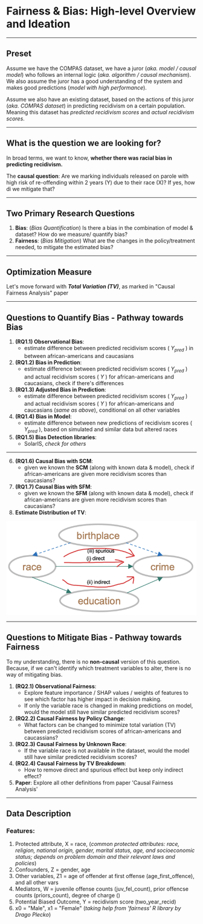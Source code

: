 # Fairness & Bias: High-level Overview and Ideation

---

## Preset

Assume we have the COMPAS dataset, we have a juror (*aka. model / causal model*) who follows an internal logic (*aka. algorithm / causal mechanism*). We also assume the juror has a good understanding of the system and makes good predictions (*model with high performance*).

Assume we also have an existing dataset, based on the actions of this juror (*aka. COMPAS dataset*) in predicting recidivism on a certain population. Meaning this dataset has *predicted recidivism scores* and *actual recidivism scores*.

---

## What is the question we are looking for?

In broad terms, we want to know, **whether there was racial bias in predicting recidivism.**

The **causal question**: Are we marking individuals released on parole with high risk of re-offending within 2 years (Y) due to their race (X)? If yes, how di we mitigate that?

---

## Two Primary Research Questions

1. **Bias**: (*Bias Quantification*) Is there a bias in the combination of model & dataset? How do we measure/ quantify bias?
2. **Fairness**: (*Bias Mitigation*) What are the changes in the policy/treatment needed, to mitigate the estimated bias?

---

## Optimization Measure

Let's move forward with ***Total Variation (TV)***, as marked in "Causal Fairness Analysis" paper

---

## Questions to Quantify Bias - Pathway towards Bias

1. **(RQ1.1) Observational Bias**: 
    - estimate difference between predicted recidivism scores ( $Y_{pred}$ ) in between african-americans and caucasians
2. **(RQ1.2) Bias in Prediction**: 
    - estimate difference between predicted recidivism scores ( $Y_{pred}$ ) and actual recidivism scores ( $Y$ ) for african-americans and caucasians, check if there's differences
3. **(RQ1.3) Adjusted Bias in Prediction**: 
    - estimate difference between predicted recidivism scores ( $Y_{pred}$ ) and actual recidivism scores ( $Y$ ) for african-americans and caucasians (*same as above*), conditional on all other variables
4. **(RQ1.4) Bias in Model**:
    - estimate difference between new predictions of recidivism scores ( $Y_{pred}$ ), based on simulated and similar data but altered races
5. **(RQ1.5) Bias Detection libraries**: 
    - SolarIS, *check for others*
---
6. **(RQ1.6) Causal Bias with SCM**: 
    - given we known the **SCM** (along with known data & model), check if african-americans are given more recidivism scores than caucasians?
7. **(RQ1.7) Causal Bias with SFM**: 
    - given we known the **SFM** (along with known data & model), check if african-americans are given more recidivism scores than caucasians?
8. **Estimate Distribution of TV**: 


![width:300px](causal-effects-pathways.png)

---

## Questions to Mitigate Bias - Pathway towards Fairness

To my understanding, there is no **non-causal** version of this question. Because, if we can't identify which treatment variables to alter, there is no way of mitigating bias.

1. **(RQ2.1) Observational Fairness**: 
    - Explore feature importance / SHAP values / weights of features to see which factor has higher impact in decision making.
    - If only the variable race is changed in making predictions on model, would the model still have similar predicted recidivism scores?
2. **(RQ2.2) Causal Fairness by Policy Change**: 
    - What factors can be changed to minimize total variation (TV) between predicted recidivism scores of african-americans and caucassians?
3. **(RQ2.3) Causal Fairness by Unknown Race**:
    - If the variable race is not available in the dataset, would the model still have similar predicted recidivism scores?
4. **(RQ2.4) Causal Fairness by TV Breakdown**: 
    - How to remove direct and spurious effect but keep only indirect effect?
5. **Paper**: Explore all other definitions from paper 'Causal Fairness Analysis'

---

## Data Description

### Features:

1. Protected attribute, X = race, (*common protected attributes: race, religion, national origin, gender, marital status, age, and socioeconomic status; depends on problem domain and their relevant laws and policies*)
2. Confounders, Z = gender, age
3. Other variables, Z1 = age of offender at first offense (age_first_offence), and all other vars
4. Mediators, W =  juvenile offense counts (juv_fel_count), prior offencse counts (priors_count), degree of charge ()
5. Potential Biased Outcome, Y = recidivism score (two_year_recid)
6. x0 = "Male", x1 = "Female" (*taking help from 'fairness' R library by Drago Plecko*)
